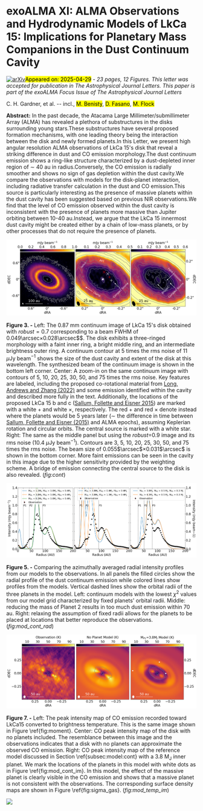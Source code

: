 <div class="macros" style="visibility:hidden;">
$\newcommand{\ensuremath}{}$
$\newcommand{\xspace}{}$
$\newcommand{\object}[1]{\texttt{#1}}$
$\newcommand{\farcs}{{.}''}$
$\newcommand{\farcm}{{.}'}$
$\newcommand{\arcsec}{''}$
$\newcommand{\arcmin}{'}$
$\newcommand{\ion}[2]{#1#2}$
$\newcommand{\textsc}[1]{\textrm{#1}}$
$\newcommand{\hl}[1]{\textrm{#1}}$
$\newcommand{\footnote}[1]{}$
$\newcommand{\vdag}{(v)^\dagger}$
$\newcommand$
$\newcommand$
$\newcommand{\ai}[1]{\textcolor{red}{#1}}$</div>



<div id="title">

# exoALMA XI: ALMA Observations and Hydrodynamic Models of LkCa 15: Implications for Planetary Mass Companions in the Dust Continuum Cavity    

</div>
<div id="comments">

[![arXiv](https://img.shields.io/badge/arXiv-2504.19868-b31b1b.svg)](https://arxiv.org/abs/2504.19868)<mark>Appeared on: 2025-04-29</mark> -  _23 pages, 12 Figures. This letter was accepted for publication in The Astrophysical Journal Letters. This paper is part of the exoALMA Focus Issue of The Astrophysical Journal Letters_

</div>
<div id="authors">

C. H. Gardner, et al. -- incl., <mark>M. Benisty</mark>, <mark>D. Fasano</mark>, <mark>M. Flock</mark>

</div>
<div id="abstract">

**Abstract:** In the past decade, the Atacama Large Millimeter/submillimeter Array (ALMA) has revealed a plethora of substructures in the disks surrounding young stars.These substructures have several proposed formation mechanisms, with one leading theory being the interaction between the disk and newly formed planets.In this Letter, we present high angular resolution ALMA observations of LkCa 15's disk that reveal a striking difference in dust and CO emission morphology.The dust continuum emission shows a ring-like structure characterized by a dust-depleted inner region of $\sim$ 40 au in radius.Conversely, the CO emission is radially smoother and shows no sign of gas depletion within the dust cavity.We compare the observations with models for the disk-planet interaction, including radiative transfer calculation in the dust and CO emission.This source is particularly interesting as the presence of massive planets within the dust cavity has been suggested based on previous NIR observations.We find that the level of CO emission observed within the dust cavity is inconsistent with the presence of planets more massive than Jupiter orbiting between 10-40 au.Instead, we argue that the LkCa 15 innermost dust cavity might be created either by a chain of low-mass planets, or by other processes that do not require the presence of planets.

</div>

<div id="div_fig1">

<img src="tmp_2504.19868/./continuum_figure.png" alt="Fig3" width="100%"/>

**Figure 3. -** Left: The 0.87 mm continuum image of LkCa 15's disk obtained with _robust_$=0.7$ corresponding to a beam FWHM of $0.049$\arcsec$\times0.028$\arcsec$$. The disk exhibits a three-ringed morphology with a faint inner ring, a bright middle ring, and an intermediate brightness outer ring. A continuum contour at 5 times the rms noise of 11 $\mu$Jy beam$^{-1}$ shows the size of the dust cavity and extent of the disk at this wavelength.  The synthesized beam of the continuum image is shown in the bottom left corner. Center: A zoom-in on the same continuum image with contours of 5, 10, 20, 25, 30, 50, and 75 times the rms noise. Key features are labeled, including the proposed co-rotational material from [Long, Andrews and Zhang (2022)]() and some emission identified within the cavity and described more fully in the text. Additionally, the locations of the proposed LkCa 15 b and c  ([Sallum, Follette and Eisner 2015]())  are marked with a white $+$ and white $\times$, respectively. The red $+$ and red $\times$ denote instead where the planets would be 5 years later ($\sim$ the difference in time between [Sallum, Follette and Eisner (2015)]() and ALMA epochs), assuming Keplerian rotation and circular orbits. The central source is marked with a white star. Right: The same as the middle panel but using the _robust_=0.9 image and its rms noise (10.4 $\mu$Jy beam$^{-1}$). Contours are 3, 5, 10, 20, 25, 30, 50, and 75 times the rms noise. The beam size of 0.055$\arcsec$$\times$0.031$\arcsec$ is shown in the bottom corner. More faint emissions can be seen in the cavity in this image due to the higher sensitivity provided by the weighting scheme. A bridge of emission connecting the central source to the disk is also revealed. (*fig:cont*)

</div>
<div id="div_fig2">

<img src="tmp_2504.19868/./model_vs_observation_three_panel.png" alt="Fig5" width="100%"/>

**Figure 5. -** Comparing the azimuthally averaged radial intensity profiles from our models to the observations. In all panels the filled circles show the radial profile of the dust continuum emission while colored lines show profiles from the models. Vertical dashed lines show the orbital radii of the three planets in the model. Left: continuum models with the lowest $\chi^{2}$ values from our model grid characterized by fixed planets' orbital radii. Middle: reducing the mass of Planet 2 results in too much dust emission within 70 au. Right: relaxing the assumption of fixed radii allows for the planets to be placed at locations that better reproduce the observations. (*fig:mod_cont_rad*)

</div>
<div id="div_fig3">

<img src="tmp_2504.19868/./CO_observation_vs_models_initial_vs_evolved.png" alt="Fig7" width="100%"/>

**Figure 7. -** Left: The peak intensity map of CO emission recorded toward LkCa15 converted to brightness temperature. This is the same image shown in Figure \ref{fig:moment}. Center: CO peak intensity map of the disk with no planets included. The resemblance between this image and the observations indicates that a disk with no planets can approximate the observed CO emission. Right: CO peak intensity map of the reference model discussed in Section \ref{subsec:model:cont} with a 3.8 M$_\mathrm{J}$ inner planet. We mark the locations of the planets in this model with white dots as in Figure \ref{fig:mod_cont_im}. In this model, the effect of the massive planet is clearly visible in the CO emission and shows that a massive planet is not consistent with the observations. The corresponding surface density maps are shown in Figure \ref{fig:sigma_gas}. (*fig:mod_temp_im*)

</div><div id="qrcode"><img src=https://api.qrserver.com/v1/create-qr-code/?size=100x100&data="https://arxiv.org/abs/2504.19868"></div>
